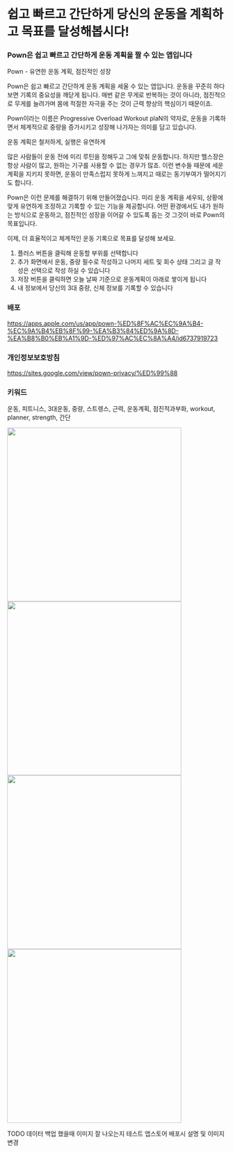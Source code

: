 # 쉽고 빠르고 간단하게 당신의 운동을 계획하고 목표를 달성해봅시다!

### Pown은 쉽고 빠르고 간단하게 운동 계획을 짤 수 있는 앱입니다

Pown - 유연한 운동 계획, 점진적인 성장

Pown은 쉽고 빠르고 간단하게 운동 계획을 세울 수 있는 앱입니다.
운동을 꾸준히 하다 보면 기록의 중요성을 깨닫게 됩니다.
매번 같은 무게로 반복하는 것이 아니라, 점진적으로 무게를 늘려가며
몸에 적절한 자극을 주는 것이 근력 향상의 핵심이기 때문이죠.

Pown이라는 이름은 Progressive Overload Workout plaN의 약자로,
운동을 기록하면서 체계적으로 중량을 증가시키고 성장해 나가자는 의미를 담고 있습니다.

운동 계획은 철저하게, 실행은 유연하게

많은 사람들이 운동 전에 미리 루틴을 정해두고 그에 맞춰 운동합니다.
하지만 헬스장은 항상 사람이 많고, 원하는 기구를 사용할 수 없는 경우가 많죠.
이런 변수들 때문에 세운 계획을 지키지 못하면,
운동이 만족스럽지 못하게 느껴지고 때로는 동기부여가 떨어지기도 합니다.

Pown은 이런 문제를 해결하기 위해 만들어졌습니다.
미리 운동 계획을 세우되, 상황에 맞게 유연하게 조정하고 기록할 수 있는 기능을 제공합니다.
어떤 환경에서도 내가 원하는 방식으로 운동하고, 점진적인 성장을 이어갈 수 있도록 돕는 것
그것이 바로 Pown의 목표입니다.

이제, 더 효율적이고 체계적인 운동 기록으로 목표를 달성해 보세요.

1. 플러스 버튼을 클릭해 운동할 부위를 선택합니다
2. 추가 화면에서 운동, 중량 필수로 작성하고 나머지 세트 및 회수 상태 그리고 글 작성은 선택으로 작성 하실 수 있습니다
3. 저장 버튼을 클릭하면 오늘 날짜 기준으로 운동계획이 아래로 쌓이게 됩니다
4. 내 정보에서 당신의 3대 중량, 신체 정보를 기록할 수 있습니다

### 배포

https://apps.apple.com/us/app/pown-%ED%8F%AC%EC%9A%B4-%EC%9A%B4%EB%8F%99-%EA%B3%84%ED%9A%8D-%EA%B8%B0%EB%A1%9D-%ED%97%AC%EC%8A%A4/id6737919723

### 개인정보보호방침

https://sites.google.com/view/pown-privacy/%ED%99%88

### 키워드

운동, 피트니스, 3대운동, 중량, 스트렝스, 근력, 운동계획, 점진적과부화, workout, planner, strength, 간단

<img src="https://github.com/user-attachments/assets/58e8b541-04db-4fc1-bab2-87ce47006b39" width="400" />
<img src="https://github.com/user-attachments/assets/91a810e0-e2d3-4142-8e26-4c8894ecc6ac" width="400" />
<img src="https://github.com/user-attachments/assets/47b7abf3-0c93-4d0f-ad62-1ffa4d747b71" width="400" />
<img src="https://github.com/user-attachments/assets/7f2b8af0-3d75-49f0-a5ca-1bc5e9b2f90c" width="400" />



TODO
데이터 백업 했을때 이미지 잘 나오는지 테스트
앱스토어 배포시 설명 및 이미지 변경
